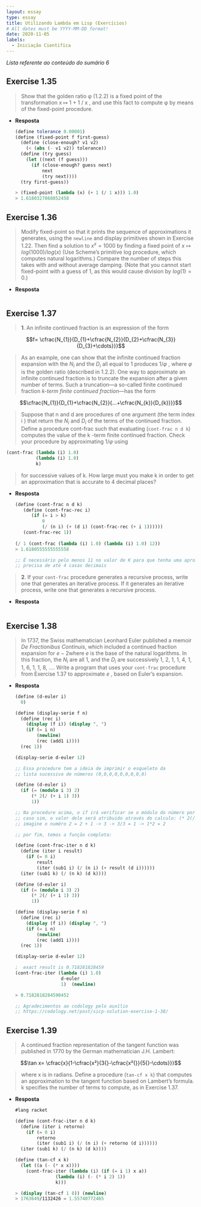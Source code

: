 ```yaml
---
layout: essay
type: essay
title: Utilizando Lambda em Lisp (Exercícios)
# All dates must be YYYY-MM-DD format!
date: 2020-11-05
labels:
  - Iniciação Cientifíca
---
```


*Lista referente ao conteúdo do sumário 6*

## Exercise 1.35

> Show that the golden ratio φ (1.2.2) is a fixed point of the transformation x ↦ 1 + 1 / x , and use this fact to compute φ by means of the fixed-point procedure.

- **Resposta**

    ```scheme
    (define tolerance 0.00001)
    (define (fixed-point f first-guess)
      (define (close-enough? v1 v2)
    	(< (abs (- v1 v2)) tolerance))
      (define (try guess)
    	(let ((next (f guess)))
    	  (if (close-enough? guess next)
    		  next
    		  (try next))))
      (try first-guess))

    > (fixed-point (lambda (x) (+ 1 (/ 1 x))) 1.0)
    > 1.6180327868852458
    ```

## Exercise 1.36

> Modify fixed-point so that it prints the sequence of approximations it generates, using the `newline` and display primitives shown in Exercise 1.22. Then find a solution to $x^x = 1000$ by finding a fixed point of $x \mapsto log(1000)/log(x)$ (Use Scheme’s primitive log procedure, which computes natural logarithms.) Compare the number of steps this takes with and without average damping. (Note that you cannot start fixed-point with a guess of 1, as this would cause division by $log(1)=0$.)

- **Resposta**

    ```scheme

    ```

## Exercise 1.37

> **1**. An infinite continued fraction is an expression of the form

$$f= \cfrac{N_{1}}{D_{1}+\cfrac{N_{2}}{D_{2}+\cfrac{N_{3}}{D_{3}+\cdots}}}$$

> As an example, one can show that the infinite continued fraction expansion with the $N_{i}$ and the $D_{i}$ all equal to 1 produces $1 / φ$ , where $φ$ is the golden ratio (described in 1.2.2). One way to approximate an infinite continued fraction is to truncate the expansion after a given number of terms. Such a truncation—a so-called finite continued fraction *k-term finite continued fraction*—has the form

$$\cfrac{N_{1}}{D_{1}+\cfrac{N_{2}}{...+\cfrac{N_{k}}{D_{k}}}}$$

> Suppose that n and d are procedures of one argument (the term index i ) that return the $N_{i}$ and $D_{i}$ of the terms of the continued fraction. Define a procedure cont-frac such that evaluating (`cont-frac n d k`) computes the value of the k -term finite continued fraction. Check your procedure by approximating $1 / φ$ using

```scheme
(cont-frac (lambda (i) 1.0)
           (lambda (i) 1.0)
           k)
```

> for successive values of k. How large must you make k in order to get an approximation that is accurate to 4 decimal places?

- **Resposta**

    ```scheme
    (define (cont-frac n d k)
       (define (cont-frac-rec i)
          (if (= i > k)
              0
              (/ (n i) (+ (d i) (cont-frac-rec (+ i 1))))))
       (cont-frac-rec 1))
       
    (/ 1 (cont-frac (lambda (i) 1.0) (lambda (i) 1.0) 12))
    > 1.6180555555555558

    ;; É necessário pelo menos 11 no valor de K para que tenha uma aproximação 
    ;; precisa de até 4 casas decimais
    ```

> **2**. If your `cont-frac` procedure generates a recursive process, write one that generates an iterative process. If it generates an iterative process, write one that generates a recursive process.

- **Resposta**

    ```scheme

    ```

## Exercise 1.38

> In 1737, the Swiss mathematician Leonhard Euler published a memoir *De Fractionibus Continuis*, which included a continued fraction expansion for $e − 2$where $e$ is the base of the natural logarithms. In this fraction, the $N_{i}$ are all 1, and the $D_{i}$ are successively 1, 2, 1, 1, 4, 1, 1, 6, 1, 1, 8, …. Write a program that uses your `cont-frac` procedure from Exercise 1.37 to approximate $e$ , based on Euler’s expansion.

- **Resposta**

    ```scheme
    (define (d-euler i)
      0)

    (define (display-serie f n)
      (define (rec i)
        (display (f i)) (display ", ")
        (if (= i n)
            (newline)
            (rec (add1 i))))
      (rec 1))

    (display-serie d-euler 12)

    ;; Essa procedure tem a ideia de imprimir o esqueleto da 
    ;; lista sucessiva de números (0,0,0,0,0,0,0,0,0)

    (define (d-euler i)
      (if (= (modulo i 3) 2)
          (* 2(/ (+ i 1) 3))
          1))

    ;; Na procedure acima, o if irá verificar se o módulo do número por 3 é par
    ;; caso sim, o valor dele será atribuido através do calculo: (* 2(/ (+ i 1) 3))
    ;; imagine o numéro 2 = 2 + 1 -> 3 -> 3/3 = 1 -> 1*2 = 2

    ;; por fim, temos a função completa:

    (define (cont-frac-iter n d k)
      (define (iter i result)
        (if (= 0 i)
            result
            (iter (sub1 i) (/ (n i) (+ result (d i))))))
      (iter (sub1 k) (/ (n k) (d k))))

    (define (d-euler i)
      (if (= (modulo i 3) 2)
          (* 2(/ (+ i 1) 3))
          1))

    (define (display-serie f n)
      (define (rec i)
        (display (f i)) (display ", ")
        (if (= i n)
            (newline)
            (rec (add1 i))))
      (rec 1))

    (display-serie d-euler 12)

    ;  exact result is 0.718281828459
    (cont-frac-iter (lambda (i) 1.0)
                     d-euler
                     1)  (newline)

    > 0.7182818284590452

    ;; Agradecimentos ao codology pelo auxílio
    ;; https://codology.net/post/sicp-solution-exercise-1-38/
    ```

## Exercise 1.39

> A continued fraction representation of the tangent function was published in 1770 by the German mathematician J.H. Lambert:

$$\tan x= \cfrac{x}{1-\cfrac{x²}{3{}-\cfrac{x²{}}{5{}-\cdots}}}$$

> where x is in radians. Define a procedure (`tan-cf x k`) that computes an approximation to the tangent function based on Lambert’s formula. k specifies the number of terms to compute, as in Exercise 1.37.

- **Resposta**

    ```scheme
    #lang racket

    (define (cont-frac-iter n d k)
      (define (iter i retorno)
        (if (= 0 i)
            retorno
            (iter (sub1 i) (/ (n i) (+ retorno (d i))))))
      (iter (sub1 k) (/ (n k) (d k))))

    (define (tan-cf x k)
      (let ((a (- (* x x))))
        (cont-frac-iter (lambda (i) (if (= i 1) x a))
                   (lambda (i) (- (* i 2) 1))
                   k)))

    > (display (tan-cf 1 8)) (newline)
    > 1763649/1132426 = 1.55740772465
    ```
